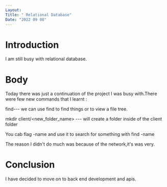 ```yaml
---
Layout:
Title: " Relational Database"
Date: "2022 09 08"
---
```


# Introduction
I am still busy with relational database.

# Body
Today there was just a continuation of the project I was busy with.There were few new commands that I learnt :

find--- we can use find to find things or to view a file tree.

mkdir client/<new_folder_name> --- will create a folder inside of the client folder

You cab flag -name  and use it to search for something with find -name <filename> 

The reason I didn't do much was because of the network,it's was very.

# Conclusion
I have decided to move on to back end development and apis.